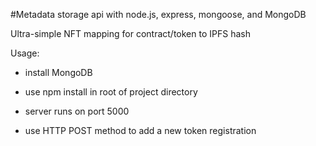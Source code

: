 #Metadata storage api with node.js, express, mongoose, and MongoDB

Ultra-simple NFT mapping for contract/token to IPFS hash

Usage:

- install MongoDB

- use npm install in root of project directory

- server runs on port 5000

- use HTTP POST method to add a new token registration 